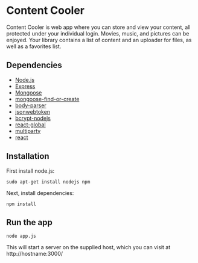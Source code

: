 # Content Cooler

Content Cooler is web app where you can store and view your content,
all protected under your individual login. Movies, music, and pictures can be enjoyed.
Your library contains a list of content and an uploader for files, as well as a favorites list.

## Dependencies

- [Node.js](https://nodejs.org/)
- [Express](http://expressjs.com/)
- [Mongoose](http://mongoosejs.com/)
- [mongoose-find-or-create](https://github.com/drudge/mongoose-findorcreate)
- [body-parser](https://github.com/expressjs/body-parser)
- [jsonwebtoken](https://github.com/auth0/node-jsonwebtoken)
- [bcrypt-nodejs](https://github.com/ncb000gt/node.bcrypt.js)
- [react-global](https://github.com/captivationsoftware/react-global)
- [multiparty](https://github.com/andrewrk/node-multiparty)
- [react](https://github.com/andrewrk/node-multiparty)

## Installation

First install node.js:

```
sudo apt-get install nodejs npm
```

Next, install dependencies:

```
npm install
```

## Run the app

```
node app.js
```

This will start a server on the supplied host, which you can visit at http://hostname:3000/

